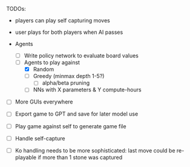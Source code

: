 
TODOs: 

- players can play self capturing moves
- user plays for both players when AI passes

- Agents
  - [ ] Write policy network to evaluate board values
  - [ ] Agents to play against
    - [x] Random
    - [ ] Greedy (minmax depth 1-5?)
      - [ ] alpha/beta pruning
    - [ ] NNs with X parameters & Y compute-hours

- [ ] More GUIs everywhere
- [ ] Export game to GPT and save for later model use

- [ ] Play game against self to generate game file
- [ ] Handle self-capture
- [ ] Ko handling needs to be more sophisticated: last move could be re-playable if more than 1 stone was captured